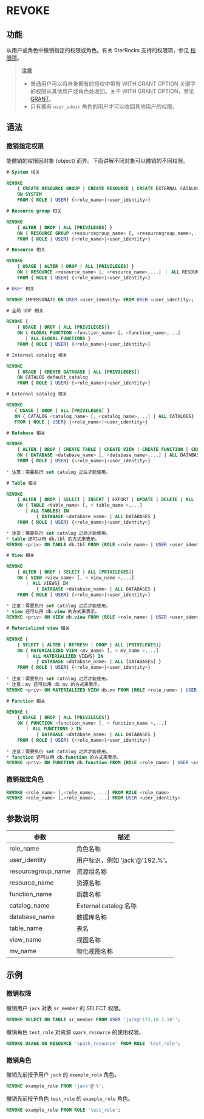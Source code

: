 # REVOKE

## 功能

从用户或角色中撤销指定的权限或角色。有关 StarRocks 支持的权限项，参见 [权限项](../../../administration/privilege_item.md)。

> **注意**
>
> - 普通用户可以将自身拥有的授权中带有 WITH GRANT OPTION 关键字的权限从其他用户或角色处收回。关于 WITH GRANT OPTION，参见 [GRANT](GRANT.md)。
> - 只有拥有 `user_admin` 角色的用户才可以收回其他用户的权限。

## 语法

### 撤销指定权限

能撤销的权限因对象 (object) 而异。下面讲解不同对象可以撤销的不同权限。

```SQL
# System 相关

REVOKE
    { CREATE RESOURCE GROUP | CREATE RESOURCE | CREATE EXTERNAL CATALOG | REPOSITORY | BLACKLIST | FILE | OPERATE | ALL [PRIVILEGES]} 
    ON SYSTEM
    FROM { ROLE | USER} {<role_name>|<user_identity>}

# Resource group 相关

REVOKE
    { ALTER | DROP | ALL [PRIVILEGES] } 
    ON { RESOURCE GROUP <resourcegroup_name> [, <resourcegroup_name>,...] ｜ ALL RESOURCE GROUPS} 
    FROM { ROLE | USER} {<role_name>|<user_identity>}

# Resource 相关

REVOKE
    { USAGE | ALTER | DROP | ALL [PRIVILEGES] } 
    ON { RESOURCE <resource_name> [, <resource_name>,...] ｜ ALL RESOURCES} 
    FROM { ROLE | USER} {<role_name>|<user_identity>}

# User 相关

REVOKE IMPERSONATE ON USER <user_identity> FROM USER <user_identity>;

# 全局 UDF 相关

REVOKE { 
    { USAGE | DROP | ALL [PRIVILEGES]} 
    ON { GLOBAL FUNCTION <function_name> [, <function_name>,...]    
       | ALL GLOBAL FUNCTIONS }
    FROM { ROLE | USER} {<role_name>|<user_identity>}

# Internal catalog 相关

REVOKE 
    { USAGE | CREATE DATABASE | ALL [PRIVILEGES]} 
    ON CATALOG default_catalog
    FROM { ROLE | USER} {<role_name>|<user_identity>}

# External catalog 相关

REVOKE  
   { USAGE | DROP | ALL [PRIVILEGES] } 
   ON { CATALOG <catalog_name> [, <catalog_name>,...] | ALL CATALOGS}
   FROM { ROLE | USER} {<role_name>|<user_identity>}

# Database 相关

REVOKE 
    { ALTER | DROP | CREATE TABLE | CREATE VIEW | CREATE FUNCTION | CREATE MATERIALIZED VIEW | ALL [PRIVILEGES] } 
    ON { DATABASE <database_name> [, <database_name>,...] | ALL DATABASES }
    FROM { ROLE | USER} {<role_name>|<user_identity>}
  
* 注意：需要执行 set catalog 之后才能使用。

# Table 相关

REVOKE  
    { ALTER | DROP | SELECT | INSERT | EXPORT | UPDATE | DELETE | ALL [PRIVILEGES]} 
    ON { TABLE <table_name> [, < table_name >,...]
       | ALL TABLES} IN 
           { DATABASE <database_name> | ALL DATABASES }
    FROM { ROLE | USER} {<role_name>|<user_identity>}

* 注意：需要执行 set catalog 之后才能使用。
* table 还可以用 db.tbl 的方式来表示。
REVOKE <priv> ON TABLE db.tbl FROM {ROLE <role_name> | USER <user_identity>}

# View 相关

REVOKE
    { ALTER | DROP | SELECT | ALL [PRIVILEGES]} 
    ON { VIEW <view_name> [, < view_name >,...]
       ｜ ALL VIEWS} IN 
           { DATABASE <database_name> | ALL DATABASES }
    FROM { ROLE | USER} {<role_name>|<user_identity>}
    
* 注意：需要执行 set catalog 之后才能使用。 
* view 还可以用 db.view 的方式来表示。
REVOKE <priv> ON VIEW db.view FROM {ROLE <role_name> | USER <user_identity>}

# Materialized view 相关

REVOKE { 
    { SELECT | ALTER | REFRESH | DROP | ALL [PRIVILEGES]} 
    ON { MATERIALIZED VIEW <mv_name> [, < mv_name >,...]
       ｜ ALL MATERIALIZED VIEWS} IN 
           { DATABASE <database_name> | ALL [DATABASES] }
    FROM { ROLE | USER} {<role_name>|<user_identity>}
    
* 注意：需要执行 set catalog 之后才能使用。  
* 注意：mv 还可以用 db.mv 的方式来表示。
REVOKE <priv> ON MATERIALIZED VIEW db.mv FROM {ROLE <role_name> | USER <user_identity>};

# Function 相关

REVOKE { 
    { USAGE | DROP | ALL [PRIVILEGES]} 
    ON { FUNCTION <function_name> [, < function_name >,...]
       ｜ ALL FUNCTIONS } IN 
           { DATABASE <database_name> | ALL DATABASES }
    FROM { ROLE | USER} {<role_name>|<user_identity>}
    
* 注意：需要执行 set catalog 之后才能使用。 
* function 还可以用 db.function 的方式来表示。
REVOKE <priv> ON FUNCTION db.function FROM {ROLE <role_name> | USER <user_identity>};
```

### 撤销指定角色

```SQL
REVOKE <role_name> [,<role_name>, ...] FROM ROLE <role_name>
REVOKE <role_name> [,<role_name>, ...] FROM USER <user_identity>
```

## 参数说明

| **参数**           | **描述**                        |
| ------------------ | ------------------------------- |
| role_name          | 角色名称                        |
| user_identity      | 用户标识，例如 'jack'@'192.%'。 |
| resourcegroup_name | 资源组名称                      |
| resource_name      | 资源名称                        |
| function_name      | 函数名称                        |
| catalog_name       | External catalog 名称           |
| database_name      | 数据库名称                      |
| table_name         | 表名                            |
| view_name          | 视图名称                        |
| mv_name            | 物化视图名称                    |

## 示例

### 撤销权限

撤销用户 `jack` 对表 `sr_member` 的 SELECT 权限。

```SQL
REVOKE SELECT ON TABLE sr_member FROM USER 'jack@'172.10.1.10'';
```

撤销角色 `test_role` 对资源 `spark_resource` 的使用权限。

```SQL
REVOKE USAGE ON RESOURCE 'spark_resource' FROM ROLE 'test_role';
```

### 撤销角色

撤销先前授予用户 `jack` 的 `example_role` 角色。

```SQL
REVOKE example_role FROM 'jack'@'%';
```

撤销先前授予角色 `test_role` 的 `example_role` 角色。

```SQL
REVOKE example_role FROM ROLE 'test_role';
```
